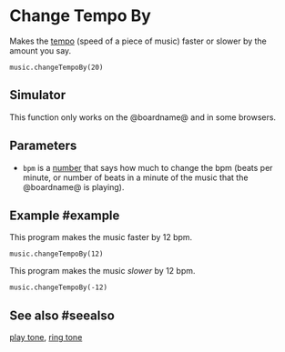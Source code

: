 # Change Tempo By

Makes the [tempo](/reference/music/tempo) (speed of a piece of music)
faster or slower by the amount you say.

```sig
music.changeTempoBy(20)
```

## Simulator

This function only works on the @boardname@ and in some browsers.

## Parameters

* ``bpm`` is a [number](/types/number) that says how much to
  change the bpm (beats per minute, or number of beats in a minute of
  the music that the @boardname@ is playing).

## Example #example

This program makes the music faster by 12 bpm.

```blocks
music.changeTempoBy(12)
```

This program makes the music _slower_ by 12 bpm.

```blocks
music.changeTempoBy(-12)
```

## See also #seealso

[play tone](/reference/music/play-tone), [ring tone](/reference/music/ring-tone) 
